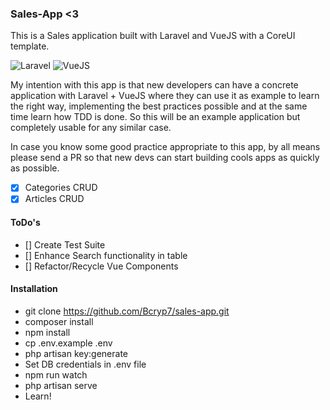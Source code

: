### Sales-App <3

This is a Sales application built with Laravel and VueJS with a CoreUI template.

![Laravel](https://laravel.com/assets/img/laravel-logo-white.png)
![VueJS](/home/bcrypt/Repositories/project/public/img/vuejs.png)

My intention with this app is that new developers can have a concrete application with Laravel + VueJS where
they can use it as example to learn the right way, implementing the best practices possible and at the same
time learn how TDD is done. So this will be an example application but completely usable for any similar case.

In case you know some good practice appropriate to this app, by all means please send a PR so that new devs 
can start building cools apps as quickly as possible.

- [x] Categories CRUD
- [x] Articles CRUD

#### ToDo's

- [] Create Test Suite
- [] Enhance Search functionality in table
- [] Refactor/Recycle Vue Components

#### Installation

- git clone https://github.com/Bcryp7/sales-app.git
- composer install
- npm install
- cp .env.example .env
- php artisan key:generate
- Set DB credentials in .env file
- npm run watch
- php artisan serve
- Learn!